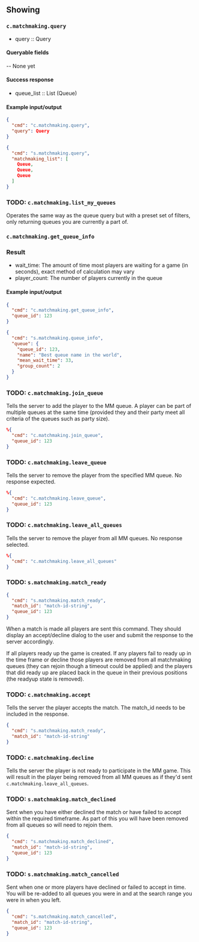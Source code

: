 ## Showing
### `c.matchmaking.query`
* query :: Query

#### Queryable fields
-- None yet

#### Success response
* queue_list :: List (Queue)

#### Example input/output
```json
{
  "cmd": "c.matchmaking.query",
  "query": Query
}

{
  "cmd": "s.matchmaking.query",
  "matchmaking_list": [
    Queue,
    Queue,
    Queue
  ]
}
```

### TODO: `c.matchmaking.list_my_queues`
Operates the same way as the queue query but with a preset set of filters, only returning queues you are currently a part of.

### `c.matchmaking.get_queue_info`
### Result
* wait_time: The amount of time most players are waiting for a game (in seconds), exact method of calculation may vary
* player_count: The number of players currently in the queue

#### Example input/output
```json
{
  "cmd": "c.matchmaking.get_queue_info",
  "queue_id": 123
}

{
  "cmd": "s.matchmaking.queue_info",
  "queue": {
    "queue_id": 123,
    "name": "Best queue name in the world",
    "mean_wait_time": 33,
    "group_count": 2
  }
}
```

### TODO: `c.matchmaking.join_queue`
Tells the server to add the player to the MM queue. A player can be part of multiple queues at the same time (provided they and their party meet all criteria of the queues such as party size).

```json
%{
  "cmd": "c.matchmaking.join_queue",
  "queue_id": 123
}
```

### TODO: `c.matchmaking.leave_queue`
Tells the server to remove the player from the specified MM queue. No response expected.

```json
%{
  "cmd": "c.matchmaking.leave_queue",
  "queue_id": 123
}
```

### TODO: `c.matchmaking.leave_all_queues`
Tells the server to remove the player from all MM queues. No response selected.
```json
%{
  "cmd": "c.matchmaking.leave_all_queues"
}
```

### TODO: `s.matchmaking.match_ready`
```json
{
  "cmd": "s.matchmaking.match_ready",
  "match_id": "match-id-string",
  "queue_id": 123
}
```
When a match is made all players are sent this command. They should display an accept/decline dialog to the user and submit the response to the server accordingly.

If all players ready up the game is created. If any players fail to ready up in the time frame or decline those players are removed from all matchmaking queues (they can rejoin though a timeout could be applied) and the players that did ready up are placed back in the queue in their previous positions (the readyup state is removed).

### TODO: `c.matchmaking.accept`
Tells the server the player accepts the match. The match_id needs to be included in the response.
```json
{
  "cmd": "s.matchmaking.match_ready",
  "match_id": "match-id-string"
}
```

### TODO: `c.matchmaking.decline`
Tells the server the player is not ready to participate in the MM game. This will result in the player being removed from all MM queues as if they'd sent `c.matchmaking.leave_all_queues`.

### TODO: `s.matchmaking.match_declined`
Sent when you have either declined the match or have failed to accept within the required timeframe. As part of this you will have been removed from all queues so will need to rejoin them.
```json
{
  "cmd": "s.matchmaking.match_declined",
  "match_id": "match-id-string",
  "queue_id": 123
}
```

### TODO: `s.matchmaking.match_cancelled`
Sent when one or more players have declined or failed to accept in time. You will be re-added to all queues you were in and at the search range you were in when you left.
```json
{
  "cmd": "s.matchmaking.match_cancelled",
  "match_id": "match-id-string",
  "queue_id": 123
}
```


